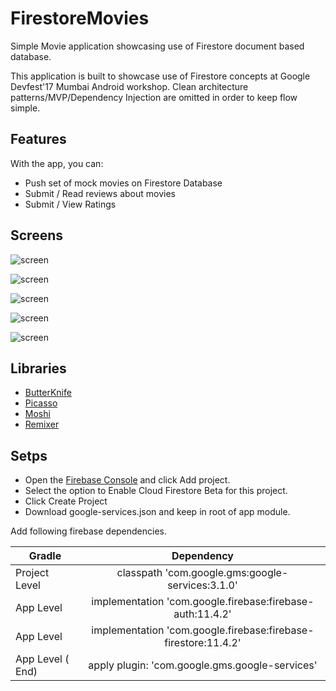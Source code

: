 # FirestoreMovies
Simple Movie application showcasing use of Firestore document based database.

This application is built to showcase use of Firestore concepts at Google Devfest'17 Mumbai Android workshop. Clean architecture patterns/MVP/Dependency Injection are omitted in order to keep flow simple.

## Features

With the app, you can:
* Push set of mock movies on Firestore Database
* Submit / Read reviews about movies
* Submit / View Ratings

## Screens

![screen](../master/art/movie_list.png)

![screen](../master/art/movie_details.png)

![screen](../master/art/movie_remixer.png)

![screen](../master/art/movie_reviews.png)

![screen](../master/art/movie_ratings.png)

## Libraries

* [ButterKnife](https://github.com/JakeWharton/butterknife)
* [Picasso](http://square.github.io/picasso/)
* [Moshi](https://github.com/square/moshi)
* [Remixer](https://github.com/material-foundation/material-remixer-android)

## Setps

* Open the [Firebase Console](https://console.firebase.google.com/u/0/) and click Add project.
* Select the option to Enable Cloud Firestore Beta for this project.
* Click Create Project
* Download google-services.json and keep in root of app module.

Add following firebase dependencies.

| Gradle        | Dependency    |
| ------------- |:-------------:|
| Project Level | classpath 'com.google.gms:google-services:3.1.0'                    |
| App Level     | implementation 'com.google.firebase:firebase-auth:11.4.2'           |
| App Level     | implementation 'com.google.firebase:firebase-firestore:11.4.2'      |
| App Level ( End)     | apply plugin: 'com.google.gms.google-services'      |
